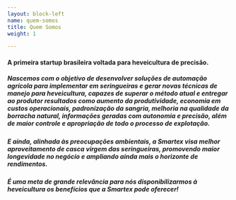 ```yaml
---
layout: block-left
name: quem-somos
title: Quem Somos
weight: 1

---
```

#### A primeira startup brasileira voltada para heveicultura de precisão.

##### Nascemos com o objetivo de desenvolver soluções de automação agrícola para implementar em seringueiras e gerar novas técnicas de manejo para heveicultura, capazes de superar o método atual e entregar ao produtor resultados como aumento da produtividade, economia em custos operacionais, padronização da sangria, melhoria na qualidade da borracha natural, informações geradas com autonomia e precisão, além de maior controle e apropriação de todo o processo de explotação.

##### E ainda, alinhada às preocupações ambientais, a Smartex visa melhor aproveitamento de casca virgem das seringueiras, promovendo maior longevidade no negócio e ampliando ainda mais o horizonte de rendimentos.

##### É uma meta de grande relevância para nós disponibilizarmos à heveicultura os benefícios que a Smartex pode oferecer!